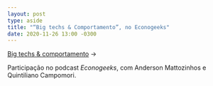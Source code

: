 ```yaml
---
layout: post
type: aside
title: "“Big techs & Comportamento”, no Econogeeks"
date: 2020-11-26 13:00 -0300
---
```

[Big techs & comportamento](https://geekonomics.com.br/2020/11/big-techs-comportamento/) &rarr; 

Participação no podcast _Econogeeks_, com Anderson Mattozinhos e Quintiliano Campomori.